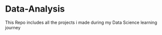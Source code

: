 # Data-Analysis
This Repo includes all the projects i made during my Data Science learning journey 

